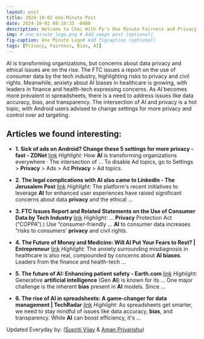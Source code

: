 ```yaml
---
layout: post
title: 2024-10-02 One-Minute Post
date: 2024-10-02 08:10:33 -0400
description: Welcome to Chai With Py's One Minute Fairness and Privacy, which aims to provide you the current happenings in the world of Fairness, Privacy, and AI.
img: # one_minute_logo.png # Add image post (optional)
fig-caption: One Minute Logo# Add figcaption (optional)
tags: [Privacy, Fairness, Bias, AI]
---
```


AI is transforming organizations, but concerns about data privacy and ethical issues are on the rise. The FTC issues a report on the use of consumer data by the tech industry, highlighting risks to privacy and civil rights. Meanwhile, anxiety about AI biases in healthcare is growing, with leaders in finance and health-tech expressing concerns. As AI becomes more prevalent in spreadsheets, there is a need to address issues like data accuracy, bias, and transparency. The intersection of AI and privacy is a hot topic, with Android users advised to change settings for more privacy and control over ad targeting.

## Articles we found interesting:

- **1. Sick of ads on Android? Change these 5 settings for more <b>privacy</b> - fast - ZDNet** [link](https://www.zdnet.com/article/sick-of-ads-on-android-change-these-5-settings-for-more-privacy/)
_Highlight:_ How <b>AI</b> is transforming organizations everywhere &middot; The intersection of ... To disable Ad topics, go to Settings &gt; <b>Privacy</b> &gt; Ads &gt; Ad <b>Privacy</b> &gt; Ad topics.

- **2. The legal complications with <b>AI</b> also came to LinkedIn - The Jerusalem Post** [link](https://www.jpost.com/business-and-innovation/tech-and-start-ups/article-822554)
_Highlight:_ The platform&#39;s recent initiatives to leverage <b>AI</b> for enhanced user experiences have raised significant concerns about data <b>privacy</b> and the ethical&nbsp;...

- **3. FTC Issues Report and Related Statements on the Use of Consumer Data by Tech Industry** [link](https://www.kirkland.com/publications/kirkland-alert/2024/10/ftc-issues-report-and-related-statements-on-use-of-consumer-data-by-tech-industry)
_Highlight:_ ... <b>Privacy</b> Protection Act (“COPPA”).) Use “consumer-friendly ... <b>AI</b> to consumer data increases “risks to consumers&#39; <b>privacy</b> and civil rights.

- **4. The Future of Money and Medicine: Will <b>AI</b> Put Your Fears to Rest? | Entrepreneur** [link](https://www.entrepreneur.com/en-in/news-and-trends/the-future-of-money-and-medicine-will-ai-put-your-fears-to/480629)
_Highlight:_ The anxiety surrounding misdiagnosis in healthcare is also real, compounded by concerns about <b>AI biases</b>. Leaders from the finance and health-tech&nbsp;...

- **5. The future of <b>AI</b>: Enhancing patient safety - Earth.com** [link](https://www.earth.com/news/the-future-of-ai-enhancing-patient-safety/)
_Highlight:_ Generative <b>artificial intelligence</b> (Gen <b>AI</b>) is known for its ... One major challenge is the inherent <b>bias</b> present in <b>AI</b> models. Since&nbsp;...

- **6. The rise of <b>AI</b> in spreadsheets: A game-changer for data management | TechRadar** [link](https://www.techradar.com/pro/the-rise-of-ai-in-spreadsheets-a-game-changer-for-data-management)
_Highlight:_ As spreadsheets get smarter, we need to stay mindful of issues like data accuracy, <b>bias</b>, and transparency. While <b>AI</b> can boost efficiency, it&#39;s&nbsp;...


Updated Everyday by: (<a href="https://supritivijay.github.io/">Supriti Vijay</a> & <a href="https://amanpriyanshu.github.io/">Aman Priyanshu</a>)

